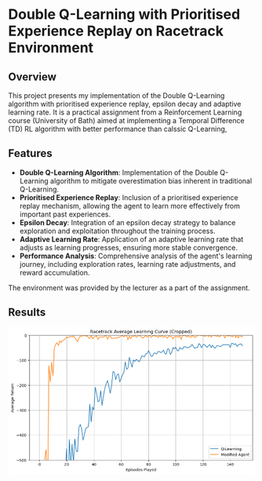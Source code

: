 # Double Q-Learning with Prioritised Experience Replay on Racetrack Environment

## Overview
This project presents my implementation of the Double Q-Learning algorithm with prioritised experience replay, epsilon decay and adaptive learning rate. It is a practical assignment from a Reinforcement Learning course (University of Bath) aimed at implementing a Temporal Difference (TD) RL algorithm with better performance than calssic Q-Learning, 

## Features
- **Double Q-Learning Algorithm**: Implementation of the Double Q-Learning algorithm to mitigate overestimation bias inherent in traditional Q-Learning.
- **Prioritised Experience Replay**: Inclusion of a prioritised experience replay mechanism, allowing the agent to learn more effectively from important past experiences.
- **Epsilon Decay**: Integration of an epsilon decay strategy to balance exploration and exploitation throughout the training process.
- **Adaptive Learning Rate**: Application of an adaptive learning rate that adjusts as learning progresses, ensuring more stable convergence.
- **Performance Analysis**: Comprehensive analysis of the agent's learning journey, including exploration rates, learning rate adjustments, and reward accumulation.

The environment was provided by the lecturer as a part of the assignment. 
## Results
![The comparison of my algorithm to Q-Learning](results_img.png)
